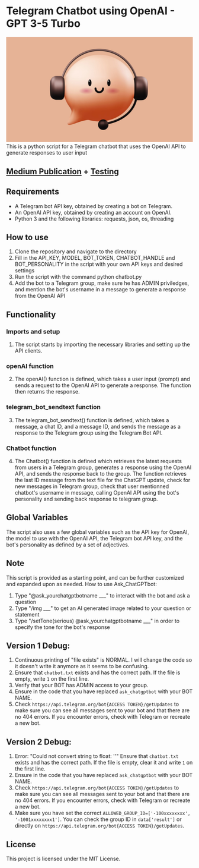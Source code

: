 # Telegram Chatbot using OpenAI - GPT 3-5 Turbo
![AskGpt](https://github.com/Eloise1988/OPENAI/blob/main/PNG/askgpt.jpeg)
This is a python script for a Telegram chatbot that uses the OpenAI API to generate responses to user input

## [Medium Publication](https://levelup.gitconnected.com/create-your-own-hilarious-chatgpt-bot-in-telegram-with-python-a-step-by-step-guide-466e8a510c0d) + [Testing](https://t.me/askchatgpt) 

## Requirements
* A Telegram bot API key, obtained by creating a bot on Telegram.
* An OpenAI API key, obtained by creating an account on OpenAI.
* Python 3 and the following libraries: requests, json, os, threading

## How to use
1. Clone the repository and navigate to the directory
2. Fill in the API_KEY, MODEL, BOT_TOKEN, CHATBOT_HANDLE and BOT_PERSONALITY in the script with your own API keys and desired settings
3. Run the script with the command python chatbot.py
4. Add the bot to a Telegram group, make sure he has ADMIN priviledges, and mention the bot's username in a message to generate a response from the OpenAI API

## Functionality
### Imports and setup
1. The script starts by importing the necessary libraries and setting up the API clients.
### openAI function
2. The openAI() function is defined, which takes a user input (prompt) and sends a request to the OpenAI API to generate a response. The function then returns the response.
### telegram_bot_sendtext function
3. The telegram_bot_sendtext() function is defined, which takes a message, a chat ID, and a message ID, and sends the message as a response to the Telegram group using the Telegram Bot API.
### Chatbot function
4. The Chatbot() function is defined which retrieves the latest requests from users in a Telegram group, generates a response using the OpenAI API, and sends the response back to the group. The function retrieves the last ID message from the text file for the ChatGPT update, check for new messages in Telegram group, check that user mentionned chatbot's username in message, calling OpenAI API using the bot's personality and sending back response to telegram group.

## Global Variables
The script also uses a few global variables such as the API key for OpenAI, the model to use with the OpenAI API, the Telegram bot API key, and the bot's personality as defined by a set of adjectives.

## Note
This script is provided as a starting point, and can be further customized and expanded upon as needed.
How to use Ask_ChatGPTbot:

1. Type "@ask_yourchatgptbotname ___" to interact with the bot and ask a question
2. Type "/img ___" to get an AI generated image related to your question or statement
3. Type "/setTone(serious) @ask_yourchatgptbotname ___" in order to specify the tone for the bot's response


## Version 1 Debug:
1. Continuous printing of "file exists" is NORMAL. I will change the code so it doesn't write it anymore as it seems to be confusing.
2. Ensure that `chatbot.txt` exists and has the correct path. If the file is empty, write `1` on the first line.
3. Verify that your BOT has ADMIN access to your group.
4. Ensure in the code that you have replaced `ask_chatgptbot` with your BOT NAME.
5. Check `https://api.telegram.org/bot{ACCESS TOKEN}/getUpdates` to make sure you can see all messages sent to your bot and that there are no 404 errors. If you encounter errors, check with Telegram or recreate a new bot.

## Version 2 Debug:
1. Error: "Could not convert string to float: ''" Ensure that `chatbot.txt` exists and has the correct path. If the file is empty, clear it and write `1` on the first line.
2. Ensure in the code that you have replaced `ask_chatgptbot` with your BOT NAME.
3. Check `https://api.telegram.org/bot{ACCESS TOKEN}/getUpdates` to make sure you can see all messages sent to your bot and that there are no 404 errors. If you encounter errors, check with Telegram or recreate a new bot.
4. Make sure you have set the correct `ALLOWED_GROUP_ID=['-100xxxxxxxx', '-1001xxxxxxxx1']`. You can check the group ID in `data['result']` or directly on `https://api.telegram.org/bot{ACCESS TOKEN}/getUpdates`.

## License
This project is licensed under the MIT License.



